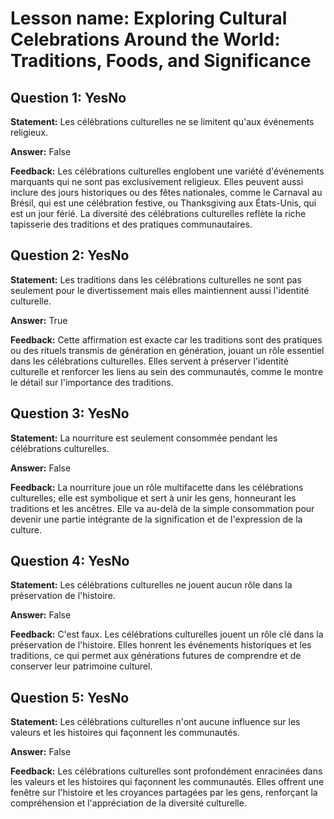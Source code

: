 # Lesson name: Exploring Cultural Celebrations Around the World: Traditions, Foods, and Significance

## Question 1: YesNo

**Statement:** Les célébrations culturelles ne se limitent qu'aux événements religieux.

**Answer:** False

**Feedback:**
Les célébrations culturelles englobent une variété d'événements marquants qui ne sont pas exclusivement religieux. Elles peuvent aussi inclure des jours historiques ou des fêtes nationales, comme le Carnaval au Brésil, qui est une célébration festive, ou Thanksgiving aux États-Unis, qui est un jour férié. La diversité des célébrations culturelles reflète la riche tapisserie des traditions et des pratiques communautaires.


## Question 2: YesNo

**Statement:** Les traditions dans les célébrations culturelles ne sont pas seulement pour le divertissement mais elles maintiennent aussi l'identité culturelle.

**Answer:** True

**Feedback:**
Cette affirmation est exacte car les traditions sont des pratiques ou des rituels transmis de génération en génération, jouant un rôle essentiel dans les célébrations culturelles. Elles servent à préserver l'identité culturelle et renforcer les liens au sein des communautés, comme le montre le détail sur l'importance des traditions.


## Question 3: YesNo

**Statement:** La nourriture est seulement consommée pendant les célébrations culturelles.

**Answer:** False

**Feedback:**
La nourriture joue un rôle multifacette dans les célébrations culturelles; elle est symbolique et sert à unir les gens, honneurant les traditions et les ancêtres. Elle va au-delà de la simple consommation pour devenir une partie intégrante de la signification et de l'expression de la culture.


## Question 4: YesNo

**Statement:** Les célébrations culturelles ne jouent aucun rôle dans la préservation de l'histoire.

**Answer:** False

**Feedback:**
C'est faux. Les célébrations culturelles jouent un rôle clé dans la préservation de l'histoire. Elles honrent les événements historiques et les traditions, ce qui permet aux générations futures de comprendre et de conserver leur patrimoine culturel.


## Question 5: YesNo

**Statement:** Les célébrations culturelles n'ont aucune influence sur les valeurs et les histoires qui façonnent les communautés.

**Answer:** False

**Feedback:**
Les célébrations culturelles sont profondément enracinées dans les valeurs et les histoires qui façonnent les communautés. Elles offrent une fenêtre sur l'histoire et les croyances partagées par les gens, renforçant la compréhension et l'appréciation de la diversité culturelle.

